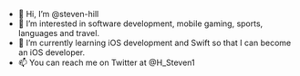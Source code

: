 - 👋 Hi, I’m @steven-hill
- 👀 I’m interested in software development, mobile gaming, sports, languages and travel.
- 🌱 I’m currently learning iOS development and Swift so that I can become an iOS developer.
- 📫 You can reach me on Twitter at @H_Steven1
